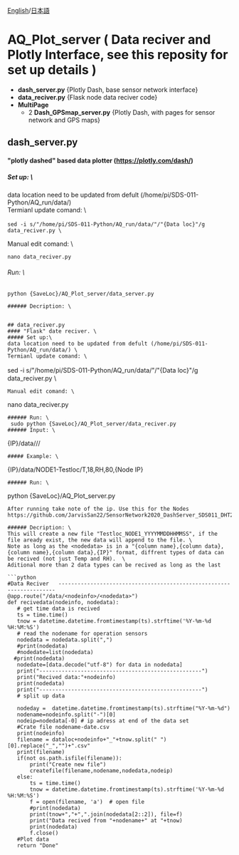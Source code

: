  [English](/README.md)/[日本語](/README-jp.md)
 
# **AQ_Plot_server** ( Data reciver and Plotly Interface, see this reposity for set up details  )
   - **dash_server.py** {Plotly Dash, base sensor network interface}
   - **data_reciver.py** {Flask node data reciver code}
   - **MultiPage**
     - 2 **Dash_GPSmap_server.py** {Plotly Dash, with pages for sensor network and GPS maps}
 
 ## dash_server.py
 #### "plotly dashed" based data plotter (https://plotly.com/dash/)
 ##### Set up: \
 data location need to be updated from defult (/home/pi/SDS-011-Python/AQ_run/data/) \
Termianl update comand: \
```
sed -i s/"/home/pi/SDS-011-Python/AQ_run/data/"/"{Data loc}"/g　data_reciver.py \
```
Manual edit comand: \
```
nano data_reciver.py 
```

 ###### Run: \
 ```
python {SaveLoc}/AQ_Plot_server/data_server.py 

 ###### Decription: \
 
 
## data_reciver.py
#### "Flask" date reciver. \ 
##### Set up:\
data location need to be updated from defult (/home/pi/SDS-011-Python/AQ_run/data/) \
Termianl update comand: \
```
sed -i s/"/home/pi/SDS-011-Python/AQ_run/data/"/"{Data loc}"/g　data_reciver.py \
```
Manual edit comand: \
```
nano data_reciver.py 
```
###### Run: \
 sudo python {SaveLoc}/AQ_Plot_server/data_reciver.py
###### Input: \
```
{IP}/data/<nodeinfo>/<nodedata>/ 
```
##### Example: \
```
 {IP}/data/NODE1-Testloc/T,18,RH,80,{Node IP} 
 ```
 ###### Run: \
 ```
python {SaveLoc}/AQ_Plot_server.py 
 ```
 After running take note of the ip. Use this for the Nodes https://github.com/JarvisSan22/SensorNetwork2020_DashServer_SDS011_DHT22/tree/main/AQ_nodes
 
 ###### Decription: \
This will create a new file "Testloc_NODE1_YYYYMMDDHHMMSS", if the file aready exist, the new data will append to the file. \
Note as long as the <nodedata> is in a "{column name},{column data}, {column name},{column data},{IP}" format, diffrent types of data can be recived (not just Temp and RH).  \
Aditional more than 2 data types can be recived as long as the last 

```python
#Data Reciver   ---------------------------------------------------------------------
@app.route("/data/<nodeinfo>/<nodedata>")
def recivedata(nodeinfo, nodedata):
    # get time data is recived
    ts = time.time()
    tnow = datetime.datetime.fromtimestamp(ts).strftime('%Y-%m-%d %H:%M:%S')
    # read the nodename for operation sensors 
    nodedata = nodedata.split(",")
    #print(nodedata)
    #nodedate=list(nodedata)
   #print(nodedata)
    nodedate=[data.decode("utf-8") for data in nodedata]
    print("---------------------------------------------------")
    print("Recived data:"+nodeinfo)
    print(nodedata)
    print("---------------------------------------------------")
    # split up data 
    
    nodeday =  datetime.datetime.fromtimestamp(ts).strftime("%Y-%m-%d")    
    nodename=nodeinfo.split("-")[0]
    nodeip=nodedata[-0] # ip adress at end of the data set
    #Crate file nodename-date.csv
    print(nodeinfo)
    filename = dataloc+nodeinfo+"_"+tnow.split(" ")[0].replace("_","")+".csv"
    print(filename)
    if(not os.path.isfile(filename)):
        print("Create new file")
        createfile(filename,nodename,nodedata,nodeip)
    else:
        ts = time.time()
        tnow = datetime.datetime.fromtimestamp(ts).strftime('%Y-%m-%d %H:%M:%S')
        f = open(filename, 'a')  # open file
        #print(nodedata)
        print(tnow+","+",".join(nodedata[2::2]), file=f)
        print("Data recived from "+nodename+" at "+tnow)
        print(nodedata)
        f.close()
    #Plot data 
    return "Done"

```
